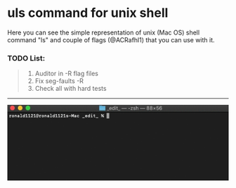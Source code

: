 uls command for unix shell
=============================
Here you can see the simple representation of unix (Mac OS) shell command "ls" and couple of flags (@ACRafhl1) that you can use with it.
### TODO List:
>1. Auditor in -R flag files
>2. Fix seg-faults -R
>3. Check all with hard tests
-----------
![uls Demo](demo/demo.gif)
